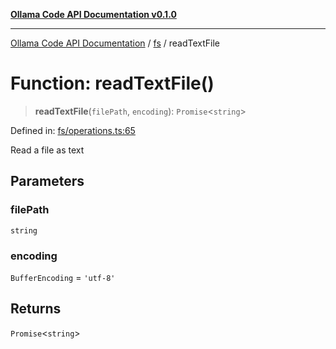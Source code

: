 [**Ollama Code API Documentation v0.1.0**](../../README.md)

***

[Ollama Code API Documentation](../../modules.md) / [fs](../README.md) / readTextFile

# Function: readTextFile()

> **readTextFile**(`filePath`, `encoding`): `Promise`\<`string`\>

Defined in: [fs/operations.ts:65](https://github.com/erichchampion/ollama-code/blob/9a797208bc9e993c86c1b8d84dd48ab6c5c7989f/ollama-code/src/fs/operations.ts#L65)

Read a file as text

## Parameters

### filePath

`string`

### encoding

`BufferEncoding` = `'utf-8'`

## Returns

`Promise`\<`string`\>
